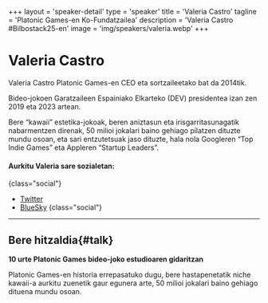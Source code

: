 +++
layout = 'speaker-detail'
type = 'speaker'
title = 'Valeria Castro'
tagline = 'Platonic Games-en Ko-Fundatzailea'
description = 'Valeria Castro #Bilbostack25-en'
image = 'img/speakers/valeria.webp'
+++

# Valeria Castro
Valeria Castro Platonic Games-en CEO eta sortzaileetako bat da 2014tik.  

Bideo-jokoen Garatzaileen Espainiako Elkarteko (DEV) presidentea izan zen 2019 eta 2023 artean.  

Bere “kawaii” estetika-jokoak, beren aniztasun eta irisgarritasunagatik nabarmentzen direnak, 50 milioi jokalari baino gehiago pilatzen dituzte mundu osoan, eta sari entzutetsuak jaso dituzte, hala nola Googleren “Top Indie Games” eta Appleren “Startup Leaders”.

#### Aurkitu Valeria sare sozialetan:

{class="social"}

- [Twitter](https://x.com/Noval33t)
- [BlueSky](https://bsky.app/profile/Noval33t.bsky.social)
  {class="social"}

---  

## Bere hitzaldia{#talk}  
**10 urte Platonic Games bideo-joko estudioaren gidaritzan**  

Platonic Games-en historia errepasatuko dugu, bere hastapenetatik niche kawaii-a aurkitu zuenetik gaur egunera arte, 50 milioi jokalari baino gehiago dituena mundu osoan.
